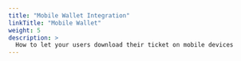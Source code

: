 ```yaml
---
title: "Mobile Wallet Integration"
linkTitle: "Mobile Wallet"
weight: 5
description: >
  How to let your users download their ticket on mobile devices
---
```

